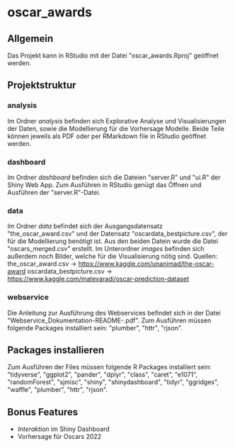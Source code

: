 # oscar_awards

## Allgemein

Das Projekt kann in RStudio mit der Datei "oscar_awards.Rproj" geöffnet werden.

## Projektstruktur

### analysis

Im Ordner *analysis* befinden sich Explorative Analyse und Visualisierungen der Daten, sowie die Modellierung für die Vorhersage Modelle. Beide Teile können jeweils als PDF oder per RMarkdown file in RStudio geöffnet werden. 

### dashboard

Im Ordner *dashboard* befinden sich die Dateien "server.R" und "ui.R" der Shiny Web App. Zum Ausführen in RStudio genügt das Öffnen und Ausführen der "server.R"-Datei. 

### data

Im Ordner *data* befindet sich der Ausgangsdatensatz "the_oscar_award.csv" und der Datensatz "oscardata_bestpicture.csv", der für die Modellierung benötigt ist. Aus den beiden Datein wurde die Datei "oscars_merged.csv" erstellt. Im Unterordner *images* befinden sich außerdem noch Bilder, welche für die Visualisierung nötig sind. 
Quellen: the_oscar_award.csv -> https://www.kaggle.com/unanimad/the-oscar-award
         oscardata_bestpicture.csv -> https://www.kaggle.com/matevaradi/oscar-prediction-dataset

### webservice

Die Anleitung zur Ausführung des Webservices befindet sich in der Datei "Webservice_Dokumentation-README-.pdf". 
Zum Ausführen müssen folgende Packages installiert sein: "plumber", "httr", "rjson".

## Packages installieren

Zum Ausführen der Files müssen folgende R Packages installiert sein: "tidyverse", "ggplot2", "pander", "dplyr", "class", "caret", "e1071", "randomForest", "sjmisc", "shiny", "shinydashboard", "tidyr", "ggridges", "waffle", "plumber", "httr", "rjson".

## Bonus Features

- *Interaktion* im Shiny Dashboard
- Vorhersage für Oscars 2022 
